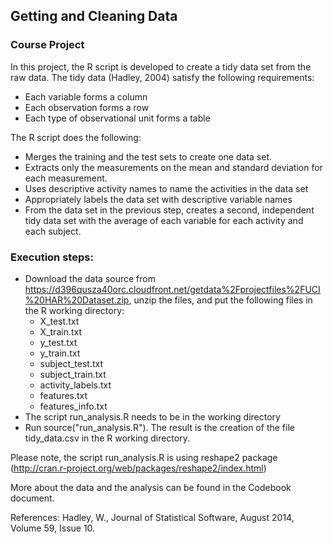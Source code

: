 ## Getting and Cleaning Data

### Course Project

In this project, the R script is developed to create a tidy data set from the raw data.
The tidy data (Hadley, 2004) satisfy the following requirements:
* Each variable forms a column
* Each observation forms a row
* Each type of observational unit forms a table

The R script does the following: 
* Merges the training and the test sets to create one data set.
* Extracts only the measurements on the mean and standard deviation for each measurement. 
* Uses descriptive activity names to name the activities in the data set
* Appropriately labels the data set with descriptive variable names 
* From the data set in the previous step, creates a second, independent tidy data set with the average of each variable for each activity and each subject.

### Execution steps:
* Download the data source from https://d396qusza40orc.cloudfront.net/getdata%2Fprojectfiles%2FUCI%20HAR%20Dataset.zip, unzip the files, and put the following files in the R working directory:  
    - X_test.txt
    - X_train.txt
    - y_test.txt
    - y_train.txt
    - subject_test.txt
    - subject_train.txt
    - activity_labels.txt
    - features.txt
    - features_info.txt
* The script run_analysis.R needs to be in the working directory
* Run source("run_analysis.R"). The result is the creation of the file tidy_data.csv in the R working directory.

Please note, the script run_analysis.R is using reshape2 package (http://cran.r-project.org/web/packages/reshape2/index.html) 

More about the data and the analysis can be found in the Codebook document.


References: Hadley, W., Journal of Statistical Software, August 2014, Volume 59, Issue 10.
